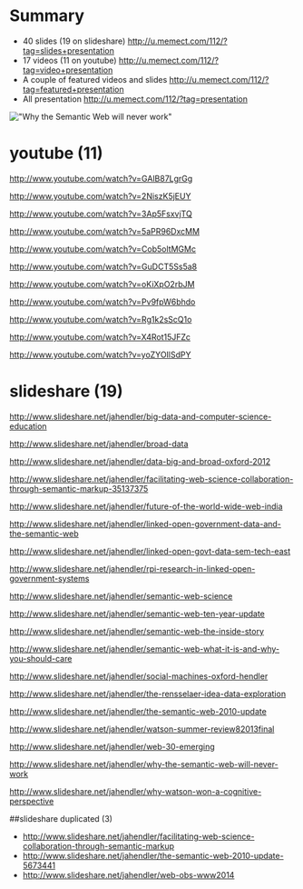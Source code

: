 # Summary 
 * 40 slides (19 on slideshare) http://u.memect.com/112/?tag=slides+presentation
 * 17 videos (11 on youtube) http://u.memect.com/112/?tag=video+presentation
 * A couple of featured videos and slides http://u.memect.com/112/?tag=featured+presentation
 * All presentation http://u.memect.com/112/?tag=presentation

 !["Why the Semantic Web will never work"](http://img.memect.com/qF7p5i8LJPBK5aHnNzDiFQIHYnk=/400x0/t/a99663f68a810442f161c3d60dca99234dc2b20102734cb6faf4992bd7339a1f)

# youtube (11)
http://www.youtube.com/watch?v=GAlB87LgrGg  

http://www.youtube.com/watch?v=2NiszK5jEUY

http://www.youtube.com/watch?v=3Ap5FsxvjTQ

http://www.youtube.com/watch?v=5aPR96DxcMM

http://www.youtube.com/watch?v=Cob5oltMGMc

http://www.youtube.com/watch?v=GuDCT5Ss5a8

http://www.youtube.com/watch?v=oKiXpO2rbJM

http://www.youtube.com/watch?v=Pv9fpW6bhdo

http://www.youtube.com/watch?v=Rg1k2sScQ1o

http://www.youtube.com/watch?v=X4Rot15JFZc

http://www.youtube.com/watch?v=yoZYOIlSdPY


# slideshare (19)
http://www.slideshare.net/jahendler/big-data-and-computer-science-education

http://www.slideshare.net/jahendler/broad-data

http://www.slideshare.net/jahendler/data-big-and-broad-oxford-2012

http://www.slideshare.net/jahendler/facilitating-web-science-collaboration-through-semantic-markup-35137375

http://www.slideshare.net/jahendler/future-of-the-world-wide-web-india

http://www.slideshare.net/jahendler/linked-open-government-data-and-the-semantic-web

http://www.slideshare.net/jahendler/linked-open-govt-data-sem-tech-east

http://www.slideshare.net/jahendler/rpi-research-in-linked-open-government-systems

http://www.slideshare.net/jahendler/semantic-web-science

http://www.slideshare.net/jahendler/semantic-web-ten-year-update

http://www.slideshare.net/jahendler/semantic-web-the-inside-story

http://www.slideshare.net/jahendler/semantic-web-what-it-is-and-why-you-should-care

http://www.slideshare.net/jahendler/social-machines-oxford-hendler

http://www.slideshare.net/jahendler/the-rensselaer-idea-data-exploration

http://www.slideshare.net/jahendler/the-semantic-web-2010-update

http://www.slideshare.net/jahendler/watson-summer-review82013final

http://www.slideshare.net/jahendler/web-30-emerging

http://www.slideshare.net/jahendler/why-the-semantic-web-will-never-work

http://www.slideshare.net/jahendler/why-watson-won-a-cognitive-perspective


##slideshare duplicated (3)
* http://www.slideshare.net/jahendler/facilitating-web-science-collaboration-through-semantic-markup
* http://www.slideshare.net/jahendler/the-semantic-web-2010-update-5673441
* http://www.slideshare.net/jahendler/web-obs-www2014

